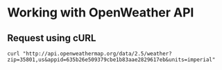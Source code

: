 # Working with OpenWeather API

## Request using cURL

`curl "http://api.openweathermap.org/data/2.5/weather?zip=35801,us&appid=635b26e509379cbe1b83aae2829617eb&units=imperial"`
